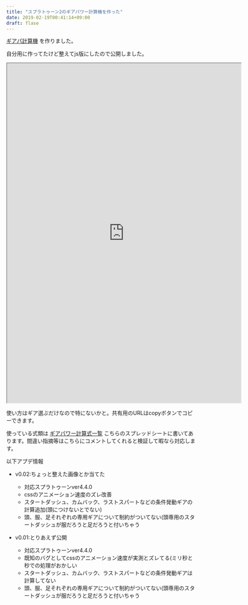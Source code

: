 ```yaml
---
title: "スプラトゥーン2のギアパワー計算機を作った"
date: 2019-02-19T00:41:14+09:00
draft: flase
---
```


[ギアパ計算機](https://nanaaki.com/ika) を作りました。

自分用に作ってたけど整えてjs版にしたので公開しました。

<iframe
    width="620"
    height="900"
    src="https://nanaaki.com/ika">
</iframe>


使い方はギア選ぶだけなので特にないかと。共有用のURLはcopyボタンでコピーできます。

使っている式類は [ギアパワー計算式一覧](https://docs.google.com/spreadsheets/d/1LipqogT2EZBe19Pnks3ZD8rbST50U7AQvm5UlOzOg10/edit#gid=0) こちらのスプレッドシートに書いてあります。間違い指摘等はこちらにコメントしてくれると検証して暇なら対応します。

以下アプデ情報

<!--more-->

* v0.02:ちょっと整えた画像とか当てた
	* 対応スプラトゥーンver4.4.0
	* cssのアニメーション速度のズレ改善
	* スタートダッシュ、カムバック、ラストスパートなどの条件発動ギアの計算追加(頭につけないとでない)
	* 頭、服、足それぞれの専用ギアについて制約がついてない(頭専用のスタートダッシュが服だろうと足だろうと付いちゃう

* v0.01:とりあえず公開
	* 対応スプラトゥーンver4.4.0
	* 既知のバグとしてcssのアニメーション速度が実測とズレてる(ミリ秒と秒での処理がおかしい
	* スタートダッシュ、カムバック、ラストスパートなどの条件発動ギアは計算してない
	* 頭、服、足それぞれの専用ギアについて制約がついてない(頭専用のスタートダッシュが服だろうと足だろうと付いちゃう
